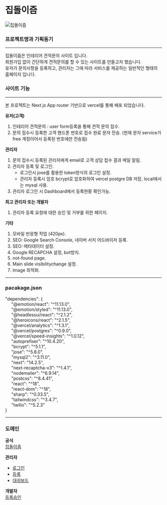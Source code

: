 # 집돌이즘

![집돌이즘](https://github.com/user-attachments/assets/5f7c3b03-44c4-42fd-a2f1-53ab8eb384dc)

### 프로젝트명과 기획동기
------------
집돌이즘은 인테리어 견적문의 사이트 입니다.   
회원가입 없이 간단하게 견적문의를 할 수 있는 사이트를 만들고자 했습니다.   
유저가 문의사항을 등록하고, 관리자는 그에 따라 서비스를 제공하는 일반적인 형태의 홈페이지 입니다.   

### 사이트 기능
------------
본 프로젝트는 Next.js App router 기반으로 vercel를 통해 배포 되었습니다.   


**유저(고객)**
1. 인테리어 견적문의 : user form등록을 통해 견적 문의 접수.
2. 문의 접수시 등록한 고객 핸드폰 번호로 접수 완료 문자 전송. (현재 문자 service가 free 계정이어서 등록된 번호에만 전송됨)


**관리자**
1. 문의 접수시 등록된 관리자에게 email로 고객 상담 접수 결과 메일 알림.
2. 관리자 등록 및 로그인.
    - 로그인시 jose를 활용한 token방식의 로그인 설정.
    - 관리자 등록시 암호 bcrypt로 암호화하여 vercel postgre DB 저장, local에서는 mysql 사용.
3. 관리자 로그인 시 Dashboard에서 등록현황 확인가능.

 
**최고 관리자 또는 개발자**
1. 관리자 등록 요청에 대한 승인 및 거부를 위한 페이지.


**기타** 
1. 모바일 반응형 작업 (420px).
2. SEO: Google Search Console, 네이버 서치 어드바이저 등록.
3. SEO: 메타데이터 설정.
4. Google RECAPCHA 설정, bot방지.
5. not-found page.
6. Main slide visibilitychange 설정.
7. Image 최적화.


----------
### pacakage.json   
   
 "dependencies": {   
 &nbsp;&nbsp;&nbsp;&nbsp;  "@emotion/react": "^11.13.0",   
 &nbsp;&nbsp;&nbsp;&nbsp;      "@emotion/styled": "^11.13.0",   
 &nbsp;&nbsp;&nbsp;&nbsp;      "@headlessui/react": "^2.1.2",   
 &nbsp;&nbsp;&nbsp;&nbsp;       "@heroicons/react": "^2.1.5",   
 &nbsp;&nbsp;&nbsp;&nbsp;      "@vercel/analytics": "^1.3.1",   
 &nbsp;&nbsp;&nbsp;&nbsp;      "@vercel/postgres": "^0.9.0",   
 &nbsp;&nbsp;&nbsp;&nbsp;      "@vercel/speed-insights": "^1.0.12",   
 &nbsp;&nbsp;&nbsp;&nbsp;      "autoprefixer": "^10.4.20",   
 &nbsp;&nbsp;&nbsp;&nbsp;      "bcrypt": "^5.1.1",   
 &nbsp;&nbsp;&nbsp;&nbsp;      "jose": "^5.8.0",   
 &nbsp;&nbsp;&nbsp;&nbsp;      "mysql2": "^3.11.0",   
 &nbsp;&nbsp;&nbsp;&nbsp;      "next": "14.2.5",   
 &nbsp;&nbsp;&nbsp;&nbsp;      "next-recaptcha-v3": "^1.4.1",   
 &nbsp;&nbsp;&nbsp;&nbsp;      "nodemailer": "^6.9.14",   
 &nbsp;&nbsp;&nbsp;&nbsp;      "postcss": "^8.4.41",   
 &nbsp;&nbsp;&nbsp;&nbsp;      "react": "^18",   
 &nbsp;&nbsp;&nbsp;&nbsp;      "react-dom": "^18",   
 &nbsp;&nbsp;&nbsp;&nbsp;      "sharp": "^0.33.5",   
 &nbsp;&nbsp;&nbsp;&nbsp;      "tailwindcss": "^3.4.7",   
 &nbsp;&nbsp;&nbsp;&nbsp;      "twilio": "^5.2.3"   
  }

----------
### 도메인   

**공식**   
[집돌이즘](zipdorism.store)   

**관리자**  
  - [로그인](zipdorism.store/admin/login)   
  - [등록](zipdorism.store/adimin/signup)   
  - [대쉬보드](zipdorism.store/admin/dashboard)   

**개발자**   
[등록승인](zipdorism.store/developer)   
